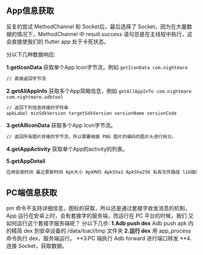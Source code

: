 ## App信息获取
反复的尝试 MethodChannel 和 Socket后，最后选择了 Socket，因为在大量数据的情况下，MethodChannel 中 result.success 语句总是在主线程中执行，这
会直接使我们的 flutter app 处于卡死状态。

分以下几种数据响应:

**1.getIconData**
获取单个App Icon字节流，例如 `getIconData com.nightmare`
```sh
// 直接返回字节流
```

**2.getAllAppInfo**
获取多个App简略信息，例如 `getAllAppInfo com.nightmare com.nightmare.adbtool`
```sh
// 返回下列信息拼接的字符串
apkLabel minSdkVersion targetSdkVersion versionName versionCode
```

**3.getAllIconData**
获取多个App Icon字节流。
```sh
// 返回所有图片拼接的字节流，所以需要根据 PNG 图片的编码的图片头进行拆分。
```

**4.getAppActivity**
获取单个App的activity的列表。

**5.getAppDetail**
```sh
应用安装时间 最近更新时间 Apk大小 ApkMd5 ApkSha1 ApkSha256 私有文件路径 lib路径
```
## PC端信息获取
pm 命令不支持详细信息，图标的获取，所以还是通过套接字收发消息的机制，
App 运行在安卓上时，会有套接字的服务端，而运行在 PC 平台的时候，我们
又如何运行这个套接字服务端呢？
分以下几步:
**1.Adb push dex**
Adb push apk 内的精简 dex 到安卓设备的 /data/loacl/tmp 文件夹
**2.运行 dex**
用 app_process 命令执行 dex，服务端运行。
**3.PC 端执行 Adb forward 进行端口转发
**4.连接 Socket，获取数据。